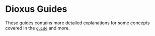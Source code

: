 # Dioxus Guides

These guides contains more detailed explanations for some concepts covered in the [`guide`](../tutorial/index.md) and more.

<!-- ## Assets -->

<!-- - [`Assets`](assets.md) Overview of how to include assets in your application -->

<!-- ## Platforms

- [`Desktop`](desktop/index.md) Overview of desktop specific APIS
- [`Web`](web/index.md) Overview of web specific APIS
- [`SSR`](ssr.md) Overview of the SSR renderer -->

